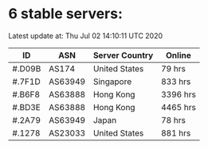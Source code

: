 # 6 stable servers:

Latest update at: Thu Jul 02 14:10:11 UTC 2020

| ID | ASN | Server Country | Online |
| -- | --- | -------------- | ------ |
| #.D09B | AS174 | United States | 79 hrs |
| #.7F1D | AS63949 | Singapore | 833 hrs |
| #.B6F8 | AS63888 | Hong Kong | 3396 hrs |
| #.BD3E | AS63888 | Hong Kong | 4465 hrs |
| #.2A79 | AS63949 | Japan | 78 hrs |
| #.1278 | AS23033 | United States | 881 hrs |

